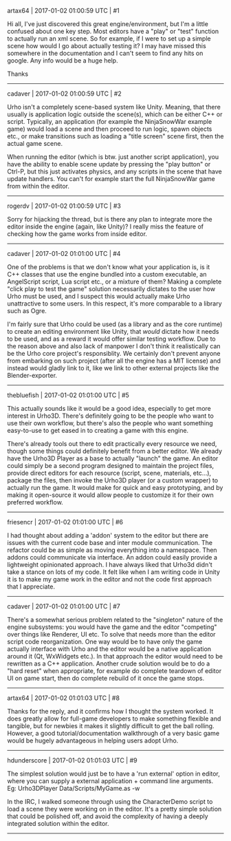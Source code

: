 artax64 | 2017-01-02 01:00:59 UTC | #1

Hi all, I've just discovered this great engine/environment, but I'm a little confused about one key step. Most editors have a "play" or "test" function to actually run an xml scene. So for example, if I were to set up a simple scene how would I go about actually testing it? I may have missed this somewhere in the documentation and I can't seem to find any hits on google. Any info would be a huge help.

Thanks

-------------------------

cadaver | 2017-01-02 01:00:59 UTC | #2

Urho isn't a completely scene-based system like Unity. Meaning, that there usually is application logic outside the scene(s), which can be either C++ or script. Typically, an application (for example the NinjaSnowWar example game) would load a scene and then proceed to run logic, spawn objects etc., or make transitions such as loading a "title screen" scene first, then the actual game scene.

When running the editor (which is btw. just another script application), you have the ability to enable scene update by pressing the "play button" or Ctrl-P, but this just activates physics, and any scripts in the scene that have update handlers. You can't for example start the full NinjaSnowWar game from within the editor.

-------------------------

rogerdv | 2017-01-02 01:00:59 UTC | #3

Sorry for hijacking the thread, but is there any plan to integrate more the editor inside the engine (again, like Unity)? I really miss the feature of checking how the game works from inside editor.

-------------------------

cadaver | 2017-01-02 01:01:00 UTC | #4

One of the problems is that we don't know what your application is, is it C++ classes that use the engine bundled into a custom executable, an AngelScript script, Lua script etc., or a mixture of them? Making a complete "click play to test the game" solution necessarily dictates to the user how Urho must be used, and I suspect this would actually make Urho unattractive to some users. In this respect, it's more comparable to a library such as Ogre.

I'm fairly sure that Urho could be used (as a library and as the core runtime) to create an editing environment like Unity, that *would* dictate how it needs to be used, and as a reward it would offer similar testing workflow. Due to the reason above and also lack of manpower I don't think it realistically can be the Urho core project's responsiblity. We certainly don't prevent anyone from embarking on such project (after all the engine has a MIT license) and instead would gladly link to it, like we link to other external projects like the Blender-exporter.

-------------------------

thebluefish | 2017-01-02 01:01:00 UTC | #5

This actually sounds like it would be a good idea, especially to get more interest in Urho3D. There's definitely going to be the people who want to use their own workflow, but there's also the people who want something easy-to-use to get eased in to creating a game with this engine.

There's already tools out there to edit practically every resource we need, though some things could definitely benefit from a better editor. We already have the Urho3D Player as a base to actually "launch" the game. An editor could simply be a second program designed to maintain the project files, provide direct editors for each resource (script, scene, materials, etc...), package the files, then invoke the Urho3D player (or a custom wrapper) to actually run the game. It would make for quick and easy prototyping, and by making it open-source it would allow people to customize it for their own preferred workflow.

-------------------------

friesencr | 2017-01-02 01:01:00 UTC | #6

I had thought about adding a 'addon' system to the editor but there are issues with the current code base and inter module communication.  The refactor could be as simple as moving everything into a namespace.  Then addons could communicate via interface.  An addon could easily provide a lightweight opinionated approach.  I have always liked that Urho3d didn't take a stance on lots of my code.  It felt like when I am writing code in Unity it is to make my game work in the editor and not the code first approach that I appreciate.

-------------------------

cadaver | 2017-01-02 01:01:00 UTC | #7

There's a somewhat serious problem related to the "singleton" nature of the engine subsystems: you would have the game and the editor "competing" over things like Renderer, UI etc. To solve that needs more than the editor script code reorganization. One way would be to have only the game actually interface with Urho and the editor would be a native application around it (Qt, WxWidgets etc.). In that approach the editor would need to be rewritten as a C++ application. Another crude solution would be to do a "hard reset" when appropriate, for example do complete teardown of editor UI on game start, then do complete rebuild of it once the game stops.

-------------------------

artax64 | 2017-01-02 01:01:03 UTC | #8

Thanks for the reply, and it confirms how I thought the system worked. It does greatly allow for full-game developers to make something flexible and tangible, but for newbies it makes it slightly difficult to get the ball rolling. However, a good tutorial/documentation walkthrough of a very basic game would be hugely advantageous in helping users adopt Urho.

-------------------------

hdunderscore | 2017-01-02 01:01:03 UTC | #9

The simplest solution would just be to have a 'run external' option in editor, where you can supply a external application + command line arguments.
Eg: Urho3DPlayer Data/Scripts/MyGame.as -w

In the IRC, I walked someone through using the CharacterDemo script to load a scene they were working on in the editor. It's a pretty simple solution that could be polished off, and avoid the complexity of having a deeply integrated solution within the editor.

-------------------------

